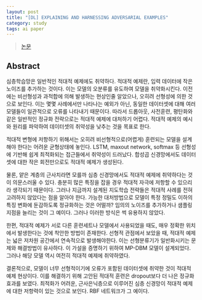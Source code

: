 ```yaml
---
layout: post
title: "[DL] EXPLAINING AND HARNESSING ADVERSARIAL EXAMPLES"
category: study
tags: ai paper
---
```


> [논문]

## Abstract
심층학습망은 일반적인 적대적 예제에도 취약하다.
적대적 예제란, 입력 데이터에 작은 노이즈를 추가하는 것이다. 이는 모델의 오분류를 유도하여 모델을 취약화시킨다.
이전에는 비선형성과 과적합에 의해 발생하는 현상인줄 알았으나, 오히려 선형성에 의한 것으로 보인다. 이는 몇몇 사례에서만 나타나는 예외가 아닌, 동일한 데이터셋에 대해 여러 모델들이 일관적으로 오류를 나타내기 때문이다.
따라서 드롭아웃, 사전훈련, 평탄화와 같은 일반적인 정규화 전략으로는 적대적 예제에 대처하기 어렵다.
적대적 예제의 예시와 원리를 파악하여 데이터셋의 취약성을 낮추는 것을 목표로 한다.

적대적 변형에 저항하기 위해서는 오히려 비선형적으로(어렵게) 훈련되는 모델을 설계해야 한다는 어려운 균형상태에 놓인다.
LSTM, maxout network, softmax 등 선형성에 기반해 쉽게 최적화되는 접근들에서 취약성이 드러났다.
합성곱 신경망에서도 데이터셋에 대한 작은 회전만으로도 적대적 예제가 생성된다.

물론, 얕은 계층의 근사치라면 모를까 심층 신경망에서도 적대적 예제에 취약하다는 것이 의문스러울 수 있다.
충분히 많은 특징을 잡을 경우 적대적 자극에 저항할 수 있으리라 생각되기 때문이다.
그러나 지금까지 설계된 지도학습 전략들은 적대적 사례를 전혀 고려하지 않았다는 점을 알아야 한다.
가능한 대처방법으로 모델이 특정 정밀도 이하의 특징 변화에 둔감하도록 정규화하는 것은 어떨까? 임의의 노이즈를 추가하거나 샘플링 지점을 늘리는 것이 그 예이다.
그러나 이러한 방식은 썩 유용하지 않았다.

한편, 적대적 예제가 서로 다른 훈련세트나 모델에서 사용되었을 때도, 매우 정확한 위치에서 발생한다는 것에 착안한 방법이 존재한다.
선형적 관점에서 보았을 때, 적대적 예제는 넓은 저차원 공간에서 연속적으로 발생해야한다.
이는 선형분류기가 일반화시키는 문제와 해결방법이 유사하다.
이 가설을 증명하기 위하여 MP-DBM 모델이 설계되었다. 그러나 해당 모델 역시 여전히 적대적 예제에 취약하였다.

결론적으로, 모델이 너무 선형적이기에 오류가 포함된 데이터셋에 취약한 것이 적대적 예제 현상이다.
이를 해결하기 위해 고안된 적대적 훈련은 dropout보다 더 나은 정규화 효과를 보였다.
최적화가 어려운, 근사은닉층으로 이루어진 심층 신경망이 적대적 예제에 대한 저항력이 있는 것으로 보인다. RBF 네트워크가 그 예이다.

<!-- Links -->
[논문]: https://arxiv.org/abs/1412.6572
